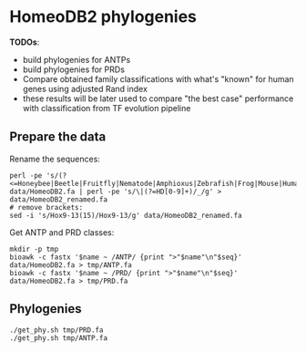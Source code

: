 # HomeoDB2 phylogenies 
__TODOs__:
* build phylogenies for ANTPs
* build phylogenies for PRDs
* Compare obtained family classifications with what's "known" for human genes using adjusted Rand index  
* these results will be later used to compare "the best case" performance with classification from TF evolution pipeline




## Prepare the data  

Rename the sequences: 

```
perl -pe 's/(?<=Honeybee|Beetle|Fruitfly|Nematode|Amphioxus|Zebrafish|Frog|Mouse|Human|Chicken)\|/_/' data/HomeoDB2.fa | perl -pe 's/\|(?=HD[0-9]+)/_/g' > data/HomeoDB2_renamed.fa
# remove brackets:
sed -i 's/Hox9-13(15)/Hox9-13/g' data/HomeoDB2_renamed.fa
```
Get ANTP and PRD classes:

```
mkdir -p tmp
bioawk -c fastx '$name ~ /ANTP/ {print ">"$name"\n"$seq}' data/HomeoDB2.fa > tmp/ANTP.fa
bioawk -c fastx '$name ~ /PRD/ {print ">"$name"\n"$seq}' data/HomeoDB2.fa > tmp/PRD.fa
```
## Phylogenies 

```
./get_phy.sh tmp/PRD.fa
./get_phy.sh tmp/ANTP.fa
```